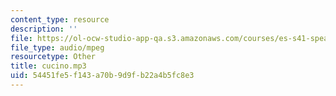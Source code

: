 ```yaml
---
content_type: resource
description: ''
file: https://ol-ocw-studio-app-qa.s3.amazonaws.com/courses/es-s41-speak-italian-with-your-mouth-full-spring-2012/54451fe5f143a70b9d9fb22a4b5fc8e3_cucino.mp3
file_type: audio/mpeg
resourcetype: Other
title: cucino.mp3
uid: 54451fe5-f143-a70b-9d9f-b22a4b5fc8e3
---
```

